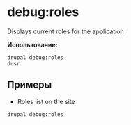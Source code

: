 # debug:roles
Displays current roles for the application

**Использование:**
```
drupal debug:roles
dusr
```

## Примеры
* Roles list on the site
```
drupal debug:roles
```
